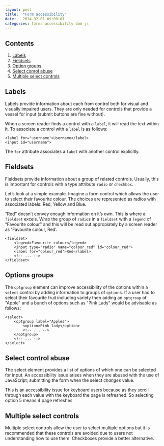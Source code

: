 ```yaml
---
layout: post
title:  "Form accessibility"
date:   2014-02-01 09:00:01
categories: forms accessibility dom js
---
```


## Contents

1. [Labels](#labels)
2. [Fieldsets](#fieldsets)
3. [Option groups](#optionGroups)
4. [Select conrol abuse](#selectControlAbuse)
5. [Multiple select controls](#multipleSelect)


<a name="labels"></a>
## Labels

Labels provide information about each from control both for visual and visually impaired users. They are only needed for controls that provide a vessel for input (submit buttons are fine without).

When a screen reader finds a control with a `label`, it will read the text within it. To associate a control with a `label` is as follows:

	<label for="username">Username</label>
	<input id="username">

The `for` attribute associates a `label` with another control explicitly.

<a name="fieldsets"></a>
## Fieldsets

Fieldsets provide information about a group of related controls. Usually, this is important for controls with a type attribute `radio` or `checkbox`.

Let’s look at a simple example. Imagine a form control which allows the user to select their favourite colour. The choices are represented as radios with associated labels: Red, Yellow and Blue.

“Red” doesn’t convey enough information on it’s own. This is where a `fieldset` excels. Wrap the group of `radio`s in a `fieldset` with a `legend` of “Favourite colour” and this will be read out appropiately by a screen reader as 'Favourite colour, Red'.

	<fieldset>
		<legend>Favourite colour</legend>
		<input type="radio" name="colour_red" id="colour_red">
		<label for="colour_red">Red</label>
		<!-- ... -->
	</fieldset>

<a name="optionGroups"></a>
## Options groups

The `optgroup` element can improve accessibility of the options within a `select` control by adding information to groups of `option`s. If a user had to select their favourite fruit including variety then adding an `optgroup` of "Apple" and a bunch of options such as "Pink Lady" would be advisable as follows:

	<select>
		<optgroup label="Apples">
			<option>Pink lady</option>
			<!-- ... -->
		</optgroup>
		<!-- ... -->
	</select>

<a name="selectControlAbuse"></a>
## Select control abuse

The select element provides a list of options of which one can be selected for input. An accessibility issue arises when they are abused with the use of JavaScript; submitting the form when the select *changes* value.

This is an accessibility issue for keyboard users because as they scroll through each value with the keyboard the page is refreshed. So selecting option 5 means 4 page refreshes.

<a name="multipleSelect"></a>
## Multiple select controls

Multiple select controls allow the user to select multiple options but it is recommended that these controls are avoided due to users not understanding how to use them. Checkboxes provide a better alternative.
